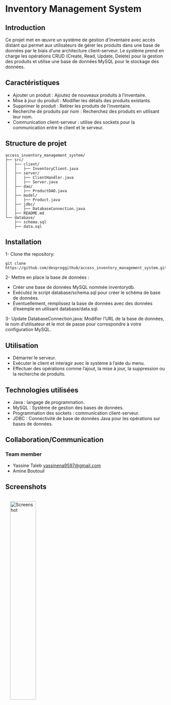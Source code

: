 # Inventory Management System

## Introduction
Ce projet met en œuvre un système de gestion d'inventaire avec accès distant  qui permet aux utilisateurs de gérer les produits dans une base de données par le biais d’une architecture client-serveur.
Le système prend en charge les opérations CRUD (Create, Read, Update, Delete) pour la gestion des produits 
et utilise une base de données MySQL pour le stockage des données.

## Caractéristiques
- Ajouter un produit : Ajoutez de nouveaux produits à l’inventaire.
- Mise à jour du produit : Modifier les détails des produits existants.
- Supprimer le produit : Retirer les produits de l’inventaire.
- Recherche de produits par nom : Recherchez des produits en utilisant leur nom.
- Communication client-serveur : utilise des sockets pour la communication entre le client et le serveur.

## Structure de projet
```
access_inventory_management_system/
├── src/
│   ├── client/                 
│   │   ├── InventoryClient.java
│   ├── server/                
│   │   ├── ClientHandler.java
│   │   ├── Server.java
│   ├── dao/                   
│   │   ├── ProductDAO.java
│   ├── model/                 
│   │   ├── Product.java
│   ├── jdbc/                 
│   │   ├── DatabaseConnection.java
│   ├── README.md             
└── database/                   
    ├── schema.sql            
    ├── data.sql              
```

## Installation
1- Clone the repository:
```
git clone https://github.com/devproggithub/access_inventory_management_system.git
```
2- Mettre en place la base de données :
 - Créer une base de données MySQL nommée inventorydb.
 - Exécutez le script database/schema.sql pour créer le schéma de base de données.
 - Éventuellement, remplissez la base de données avec des données d’exemple en utilisant database/data.sql.
   
3- Update DatabaseConnection.java:
Modifier l’URL de la base de données, le nom d’utilisateur et le mot de passe pour correspondre à votre configuration MySQL.

## Utilisation
- Démarrer le serveur.
- Exécuter le client et interagir avec le système à l’aide du menu.
- Effectuer des opérations comme l’ajout, la mise à jour, la suppression ou la recherche de produits.

## Technologies utilisées
- Java : langage de programmation.
- MySQL : Système de gestion des bases de données.
- Programmation des sockets : communication client-serveur.
- JDBC : Connectivité de base de données Java pour les opérations sur bases de données.
  
## Collaboration/Communication

### Team member
- Yassine Taleb yassinena9597@gmail.com
- Amine Boutouil
## Screenshots

<img src="1.jpg" alt="Screenshot" style="padding:15px; width:40%; height:40%"/>








